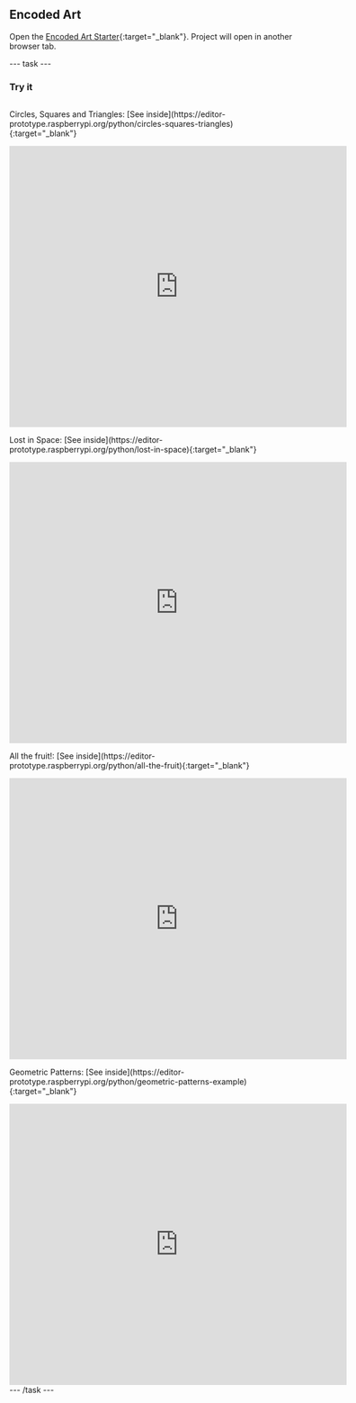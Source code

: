 ## Encoded Art

Open the [Encoded Art Starter](https://editor-prototype.raspberrypi.org/python/encoded-art-starter){:target="_blank"}. Project will open in another browser tab.

--- task ---
### Try it
<div style="display: flex; flex-wrap: wrap">
<p>
  Circles, Squares and Triangles: [See inside](https://editor-prototype.raspberrypi.org/python/circles-squares-triangles){:target="_blank"}
</p>
<div class="trinket">
  <iframe src="https://staging-editor.raspberrypi.org/embed/viewer/circles-squares-triangles?show_visual_tab=true" width="600" height="500" frameborder="0" marginwidth="0" marginheight="0" allowfullscreen>
  </iframe>
</div>

<p>
  Lost in Space: [See inside](https://editor-prototype.raspberrypi.org/python/lost-in-space){:target="_blank"}
</p>
<div class="trinket">
  <iframe src="https://staging-editor.raspberrypi.org/embed/viewer/lost-in-space?show_visual_tab=true" width="600" height="500" frameborder="0" marginwidth="0" marginheight="0" allowfullscreen>
  </iframe>
</div>

<p>
  All the fruit!: [See inside](https://editor-prototype.raspberrypi.org/python/all-the-fruit){:target="_blank"}
</p>
<div class="trinket">
  <iframe src="https://staging-editor.raspberrypi.org/embed/viewer/all-the-fruit?show_visual_tab=true" width="600" height="500" frameborder="0" marginwidth="0" marginheight="0" allowfullscreen>
  </iframe>
</div>

<p>
  Geometric Patterns: [See inside](https://editor-prototype.raspberrypi.org/python/geometric-patterns-example){:target="_blank"}
</p>
<div class="trinket">
  <iframe src="https://staging-editor.raspberrypi.org/embed/viewer/geometric-patterns-example?show_visual_tab=true" width="600" height="500" frameborder="0" marginwidth="0" marginheight="0" allowfullscreen>
  </iframe>
</div>

</div>
--- /task ---
